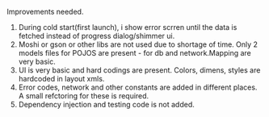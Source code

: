 Improvements needed.

1. During cold start(first launch), i show error scrren until the data is fetched instead of progress dialog/shimmer ui.
2. Moshi or gson or other libs are not used due to shortage of time. Only 2 models files for POJOS are present - for db and network.Mapping are very basic.
3. UI is very basic and hard codings are present. Colors, dimens, styles are hardcoded in layout xmls.
4. Error codes, network and other constants are added in different places. A small refctoring for these is required. 
5. Dependency injection and testing code is not added.
